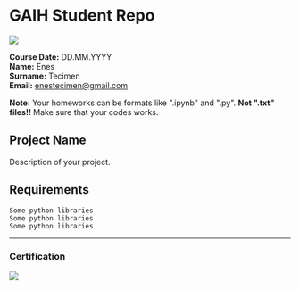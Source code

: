 # GAIH Student Repo 
![](img/newlogo.png)

**Course Date:** DD.MM.YYYY  
**Name:** Enes  
**Surname:** Tecimen  
**Email:** enestecimen@gmail.com  

**Note:** Your homeworks can be formats like ".ipynb" and ".py". **Not ".txt" files!!** Make sure that your codes works.  

## Project Name
Description of your project.

## Requirements
```
Some python libraries
Some python libraries
Some python libraries
```
---

### Certification
![](img/TopLearnerCertificate.png)

